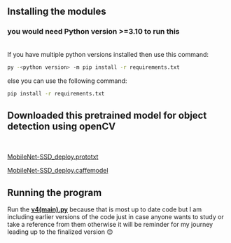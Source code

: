 ## Installing the modules

### you would need Python version >=3.10 to run this
<br>
If you have multiple python versions installed then use this command:

```bash
py -<python version> -m pip install -r requirements.txt
```

else you can use the following command:

```bash
pip install -r requirements.txt
```

## Downloaded this pretrained model for object detection using openCV
<br>

[MobileNet-SSD_deploy.prototxt](https://github.com/chuanqi305/MobileNet-SSD/blob/master/deploy.prototxt)
<br>

[MobileNet-SSD_deploy.caffemodel](https://github.com/chuanqi305/MobileNet-SSD/blob/master/mobilenet_iter_73000.caffemodel)

## Running the program

Run the [<b>v4(main).py</b>](https://github.com/mehulverma26/Mechanics-of-search-assignment-2/blob/main/v4%20(main).py) because that is most up to date code but I am including earlier versions of the code just in case anyone wants to study or take a reference from them otherwise it will be reminder for my journey leading up to the finalized version 😊